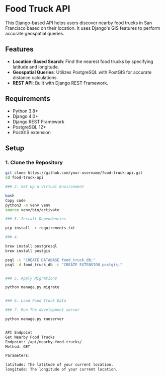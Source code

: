 # Food Truck API

This Django-based API helps users discover nearby food trucks in San Francisco based on their location. It uses Django's GIS features to perform accurate geospatial queries.

## Features

- **Location-Based Search**: Find the nearest food trucks by specifying latitude and longitude.
- **Geospatial Queries**: Utilizes PostgreSQL with PostGIS for accurate distance calculations.
- **REST API**: Built with Django REST Framework.

## Requirements

- Python 3.8+
- Django 4.0+
- Django REST Framework
- PostgreSQL 12+
- PostGIS extension

## Setup

### 1. Clone the Repository

```bash
git clone https://github.com/your-username/food-truck-api.git
cd food-truck-api

### 2. Set Up a Virtual Environment

bash
Copy code
python3 -m venv venv
source venv/bin/activate

### 3. Install Dependencies

pip install -r requirements.txt

### 4. 

brew install postgresql
brew install postgis

psql -c "CREATE DATABASE food_truck_db;"
psql -d food_truck_db -c "CREATE EXTENSION postgis;"


### 5. Apply Migrations 

python manage.py migrate


### 6. Load Food Truck Data

### 7. Run The development server

python manage.py runserver


API Endpoint
Get Nearby Food Trucks
Endpoint: /api/nearby-food-trucks/
Method: GET

Parameters:

latitude: The latitude of your current location.
longitude: The longitude of your current location.